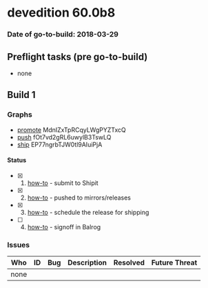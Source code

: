 # devedition 60.0b8

### Date of go-to-build: 2018-03-29

## Preflight tasks (pre go-to-build)
- none

## Build 1  

### Graphs
* [promote](https://tools.taskcluster.net/push-inspector/#/MdnIZxTpRCqyLWgPYZTxcQ) MdnIZxTpRCqyLWgPYZTxcQ
* [push](https://tools.taskcluster.net/push-inspector/#/fOt7vd2gRL6uwylB3TswLQ) fOt7vd2gRL6uwylB3TswLQ
* [ship](https://tools.taskcluster.net/push-inspector/#/EP77ngrbTJW0tl9AIuiPjA) EP77ngrbTJW0tl9AIuiPjA


#### Status
- [x] 1.  [how-to](https://wiki.mozilla.org/Release:Release_Automation_on_Mercurial:Starting_a_Release#Submit_to_Ship_It)  - submit to Shipit
- [x] 2.  [how-to](https://github.com/mozilla-releng/releasewarrior-2.0/blob/master/docs/release-promotion/desktop/howto.md#push-artifacts-to-releases-directory)  - pushed to mirrors/releases
- [x] 3.  [how-to](https://github.com/mozilla-releng/releasewarrior-2.0/blob/master/docs/release-promotion/desktop/howto.md#ship-the-release)  - schedule the release for shipping
- [ ] 4.  [how-to](https://github.com/mozilla-releng/releasewarrior-2.0/blob/master/docs/release-promotion/desktop/howto.md#obtain-sign-offs-for-changes)  - signoff in Balrog

### Issues
| Who                 | ID               | Bug                                                                 | Description                | Resolved                | Future Threat                |
| ------------------- | ---------------- | ------------------------------------------------------------------- | -------------------------- | ----------------------- | ---------------------------- |
| none | | | | | |


